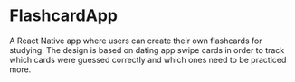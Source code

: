 # FlashcardApp
A React Native app where users can create their own flashcards for studying. The design is based on dating app swipe cards in order to track which cards were guessed correctly and which ones need to be practiced more.
